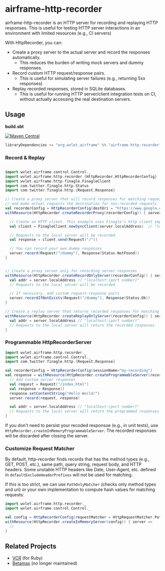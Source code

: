 airframe-http-recorder
===

airframe-http-recorder is an HTTP server for recording and replaying HTTP responses.
This is useful for testing HTTP server interactions in an environment with limited resources (e.g., CI servers) 

With HttpRecorder, you can:
- Create a proxy server to the actual server and record the responses automatically.
  - This reduces the burden of writing mock servers and dummy responses.
- Record custom HTTP request/response pairs. 
  - This is useful for simulating server failures (e.g., returning 5xx responses)
- Replay recorded responses, stored in SQLite databases.
  - This is useful for running HTTP server/client integration tests on CI, without actually accessing the real destination servers.

## Usage

**build.sbt**

[![Maven Central](https://maven-badges.herokuapp.com/maven-central/org.wvlet.airframe/airframe-http-recorder_2.12/badge.svg)](http://central.maven.org/maven2/org/wvlet/airframe/airframe-http-recorder_2.12/)
```scala
libraryDependencies += "org.wvlet.airframe" %% "airframe-http-recorder" %% (version)
```

### Record & Replay

```scala

import wvlet.airframe.control.Control._
import wvlet.airframe.http.recorder.{HttpRecorder,HttpRecorderConfig}
import wvlet.airframe.http.finagle.FinagleClient
import com.twitter.finagle.http.Status
import com.twitter.finagle.http.{Request,Response}

// Create a proxy server that will record responses for matching requests,
// and make actual requests the destination for non-recorded requests.
val recorderConfig = HttpRecorderConfig(destUri = "https://www.google.com")
withResource(HttpRecorder.createRecorderProxy(recorderConfig)) { server =>

  // Create an HTTP client. This example uses Finagle's http client implementation
  val client = FinagleClient.newSyncClient(server.localAddress)  // "localhost:(port number)"

  // Requests to the local server will be recorded
  val response = client.send(Request("/"))

  // You can record your own dummy responses
  server.record(Request("/dummy"), Response(Status.NotFound))
}


// Create a proxy server only for recording server responses
withResource(HttpRecorder.createRecordOnlyServer(recorderConfig)) { server =>
  val addr = server.localAddress // "localhost:(port number)"
  // Requests to the local server will be recorded

  // If necessary, add custom request-response pairs
  server.recordIfNotExists(Request("/dummy"), Response(Status.Ok))
}

// Create a replay server that returns recorded responses for matching requests 
withResource(HttpRecorder.createReplayOnlyServer(recorderConfig)) { server =>
  val addr = server.localAddress // "localhost:(port number)"
  // Requests to the local server will return the recorded responses
}

```

### Programmable HttpRecorderServer

```scala
import wvlet.airframe.http.recorder._
import wvlet.airframe.control.Control._
import com.twitter.finagle.http.{Request,Response}

val recorderConfig = HttpRecorderConfig(sessionName="my-recording")
val response = withResource(HttpRecorder.createProgrammableServer(recorderConfig)) { server =>
  // Add custom server responses
  val request = Request("/index.html")
  val response = Response()
  response.setContentString("Hello World!")
  server.record(request, response)

  val addr = server.localAddress // "localhost:(port number)"
  // Requests to the local server will return the programmed responses
}
```

If you don't need to persist your recoded responsoe (e.g., in unit tests), use
`HttpRecorder.createInMemoryProgrammableServer`. The recorded responses wiil be
discarded after closing the server.


### Customize Request Matcher

By default, http-recorder finds records that has the method types (e.g., GET, POST, etc.), same path, query string, request body, and HTTP headers. Some unstable HTTP headers like Date, User-Agent, etc. defined in `defaultExcludeHeaderPrefixes` will not be used for matching.

If this is too strict, we can use `PathOnlyMatcher` (checks only method types and uri) or your own implementation to compute hash values for matching requests:
```scala
import wvlet.airframe.http.recorder._
import wvlet.airframe.control.Control._

val config = HttpRecorderConfig(requestMatcher = HttpRequestMatcher.PathOnlyMatcher)
withResource(HttpRecorder.createInMemoryServer(config)) { server =>
  // 
}
```

## Related Projects
- [VCR](https://github.com/vcr/vcr) (for Ruby)
- [Betamax](https://github.com/betamaxteam/betamax) (no longer maintained)
